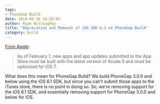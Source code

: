 ```yaml
---
tags:
- PhoneGap Build
date: 2014-03-18 14:20:03
author: Ryan Willoughby
title: "Deprecation and Removal of iOS SDK 6.1 on PhoneGap Build"
category: build
---
```


[From Apple](https://developer.apple.com/news/index.php?id=12172013a): 
> As of February 1, new apps and app updates submitted to the App Store must be built with the latest version of Xcode 5 and must be optimized for iOS 7.

What does this mean for PhoneGap Build? We build PhoneGap 3.0.0 and below using the iOS 6.1 SDK, but since you can't submit those apps to the iTunes store, there is no point in doing so. So, we're removing support for the iOS 6.1 SDK, and essentially removing support for PhoneGap 3.0.0 and below for iOS.